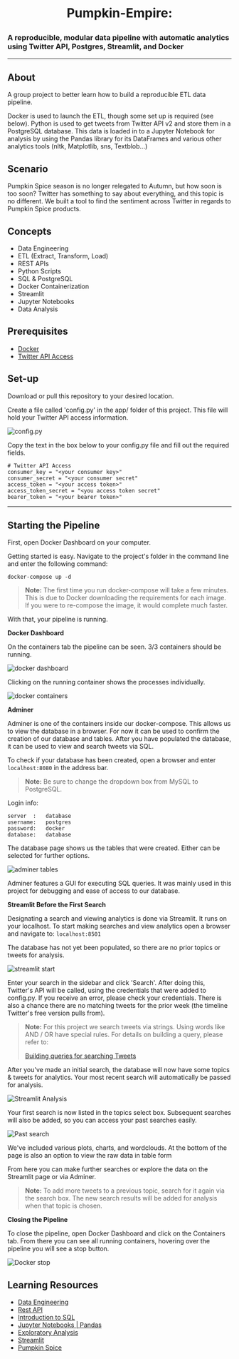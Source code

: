 # <p align="center">Pumpkin-Empire:</p>
### A reproducible, modular data pipeline with automatic analytics using Twitter API, Postgres, Streamlit, and Docker
***

## About

A group project to better learn how to build a reproducible ETL data pipeline.

Docker is used to launch the ETL, though some set up is required (see below). Python is used to get tweets from Twitter API v2 and store them in a PostgreSQL database. This data is loaded in to a Jupyter Notebook for analysis by using the Pandas library for its DataFrames and various other analytics tools (nltk, Matplotlib, sns, Textblob...)


## Scenario
Pumpkin Spice season is no longer relegated to Autumn, but how soon is too soon? Twitter has something to say about everything, and this topic is no different. We built a tool to find the sentiment across Twitter in regards to Pumpkin Spice products. 

## Concepts
- Data Engineering
- ETL (Extract, Transform, Load)
- REST APIs
- Python Scripts
- SQL & PostgreSQL
- Docker Containerization
- Streamlit
- Jupyter Notebooks
- Data Analysis

## Prerequisites
- [Docker](https://docs.docker.com/desktop/install/mac-install/)
- [Twitter API Access](https://developer.twitter.com/en/docs/twitter-api/getting-started/getting-access-to-the-twitter-api)

## Set-up

Download or pull this repository to your desired location.


Create a file called 'config.py' in the app/ folder of this project. This file will hold your Twitter API access information.

![config.py](/static/configpy.png)

Copy the text in the box below to your config.py file and fill out the required fields.


```
# Twitter API Access
consumer_key = "<your consumer key>"
consumer_secret = "<your consumer secret"
access_token = "<your access token>"
access_token_secret = "<you access token secret"
bearer_token = "<your bearer token>"

```



***


**Starting the Pipeline**
---

First, open Docker Dashboard on your computer. 

Getting started is easy. Navigate to the project's folder in the command line and enter the following command:

```
docker-compose up -d
```


> **Note:** The first time you run docker-compose will take a few minutes. This is due to Docker downloading the requirements for each image. If you were to re-compose the image, it would complete much faster.

With that, your pipeline is running. 


**Docker Dashboard**

On the containers tab the pipeline can be seen. 3/3 containers should be running.

![docker dashboard](/static/dockerdashboard.png)

Clicking on the running container shows the processes individually.

![docker containers](/static/dockercontainers.png)


**Adminer**

Adminer is one of the containers inside our docker-compose. This allows us to view the database in a browser. For now it can be used to confirm the creation of our database and tables. After you have populated the database, it can be used to view and search tweets via SQL.

To check if your database has been created, open a browser and enter ```localhost:8080``` in the address bar.

> **Note:** Be sure to change the dropdown box from MySQL to PostgreSQL.

Login info:

```
server  : 	database
username: 	postgres
password: 	docker
database: 	database

```

The database page shows us the tables that were created. Either can be selected for further options.

![adminer tables](/static/adminertables.png)

Adminer features a GUI for executing SQL queries. It was mainly used in this project for debugging and ease of access to our database.

**Streamlit Before the First Search**

Designating a search and viewing analytics is done via Streamlit. It runs on your localhost. To start making searches and view analytics open a browser and navigate to: ```localhost:8501```

The database has not yet been populated, so there are no prior topics or tweets for analysis. 

![streamlit start](/static/streamlitstart.png)

Enter your search in the sidebar and click 'Search'. After doing this, Twitter's API will be called, using the credentials that were added to config.py. If you receive an error, please check your credentials. There is also a chance there are no matching tweets for the prior week (the timeline Twitter's free version pulls from).

> **Note:** For this project we search tweets via strings. Using words like AND / OR have special rules. For details on building a query, please refer to:
> 
> [Building queries for searching Tweets](https://developer.twitter.com/en/docs/twitter-api/tweets/search/integrate/build-a-query)


After you've made an initial search, the database will now have some topics & tweets for analytics. Your most recent search will automatically be passed for analysis.

![Streamlit Analysis](/static/streamlit.png)

Your first search is now listed in the topics select box. Subsequent searches will also be added, so you can access your past searches easily.

![Past search](/static/streamlitpastsearch.png)

We've included various plots, charts, and wordclouds. At the bottom of the page is also an option to view the raw data in table form


From here you can make further searches or explore the data on the Streamlit page or via Adminer.

> **Note:** To add more tweets to a previous topic, search for it again via the search box. The new search results will be added for analysis when that topic is chosen.

**Closing the Pipeline**

To close the pipeline, open Docker Dashboard and click on the Containers tab. From there you can see all running containers, hovering over the pipeline you will see a stop button.


![Docker stop](/static/dockerstop.png)



## Learning Resources

- [Data Engineering](https://www.coursera.org/articles/what-does-a-data-engineer-do-and-how-do-i-become-one)
- [Rest API](https://restfulapi.net)
- [Introduction to SQL](https://www.w3schools.com/sql/sql_intro.asp)
- [Jupyter Notebooks | Pandas](https://towardsdatascience.com/exploratory-data-analysis-with-pandas-and-jupyter-notebooks-36008090d813)
- [Exploratory Analysis](https://towardsdatascience.com/exploratory-data-analysis-8fc1cb20fd15)
- [Streamlit](https://www.analyticsvidhya.com/blog/2020/10/create-interactive-dashboards-with-streamlit-and-python/)
- [Pumpkin Spice](https://www.allrecipes.com/recipe/20476/pumpkin-spice/)